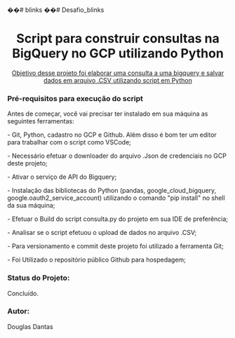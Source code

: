 ��# blinks
��# Desafio_blinks

<h1 align="center">Script para construir consultas na BigQuery no GCP utilizando Python</h1>
<p align="center">
 <a href="#objetivo">Objetivo desse projeto foi elaborar uma consulta a uma bigquery e salvar dados em arquivo .CSV utilizando script em Python</a> 
</p>  


 <h3 id="about">Pré-requisitos para execução do script</h3>

<p> Antes de começar, você vai precisar ter instalado em sua 
    máquina as seguintes ferramentas:</p> 
   
<p> - Git, Python, cadastro no GCP e Github. Além disso é 
    bom ter um editor para trabalhar com o script como VSCode;</p> 

<p> - Necessário efetuar o downloader do arquivo 
 .Json de credenciais no GCP deste projeto;</p>

<p> - Ativar o serviço de API do Bigquery;</p>

<p> - Instalação das bibliotecas do Python (pandas, google_cloud_bigquery, google.oauth2_service_account)
 utilizando o comando "pip install" no shell da sua máquina;</p>

<p> - Efetuar o Build do script consulta.py do projeto em sua IDE de preferência;</p>

<p> - Analisar se o script efetuou o upload de dados no arquivo .CSV;</p>
 
 <p> - Para versionamento e commit deste projeto foi utilizado a ferramenta Git;</p>
 
 <p> - Foi Utilizado o repositório público Github para hospedagem;</p>
 
 <h3 id="about">Status do Projeto:</h3>
 <p> Concluído.</p>   
 
 <h3 id="about">Autor:</h3>
 <p> Douglas Dantas</p>
  

